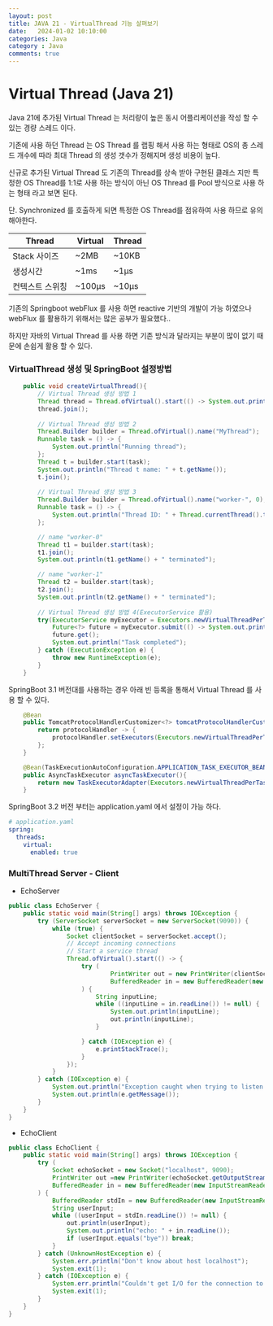 ```yaml
---
layout: post
title: JAVA 21 - VirtualThread 기능 살펴보기
date:   2024-01-02 10:10:00
categories: Java
category : Java
comments: true 
---
```


# Virtual Thread (Java 21)

Java 21에 추가된 Virtual Thread 는 처리량이 높은 동시 어플리케이션을 작성 할 수 있는 경량 스레드 이다.

기존에 사용 하던 Thread 는 OS Thread 를 랩핑 해서 사용 하는 형태로 OS의 총 스레드 개수에 따라 최대 Thread 의 생성 갯수가 정해지며
생성 비용이 높다.

신규로 추가된 Virtual Thread 도 기존의 Thread를 상속 받아 구현된 클래스 지만 특정한 OS Thread를 1:1로 사용 하는 방식이 아닌
OS Thread 를 Pool 방식으로 사용 하는 형태 라고 보면 된다.

단. Synchronized 를 호출하게 되면 특정한 OS Thread를 점유하여 사용 하므로 유의 해야한다.

|Thread|Virtual| Thread |
|---|---|---|
|Stack 사이즈|	~2MB| 	~10KB |
|생성시간|	~1ms| 	~1µs  |
|컨텍스트 스위칭|	~100µs| 	~10µs |

기존의 Springboot webFlux 를 사용 하면 reactive 기반의 개발이 가능 하였으나 webFlux 를 활용하기 위해서는 많은 공부가 필요했다.. 

하지만 자바의 Virtual Thread 를 사용 하면 기존 방식과 달라지는 부분이 많이 없기 때문에 손쉽게 활용 할 수 있다.

### VirtualThread 생성 및 SpringBoot 설정방법

```java
    public void createVirtualThread(){
        // Virtual Thread 생성 방법 1
        Thread thread = Thread.ofVirtual().start(() -> System.out.println("Hello"));
        thread.join();
    
        // Virtual Thread 생성 방법 2
        Thread.Builder builder = Thread.ofVirtual().name("MyThread");
        Runnable task = () -> {
            System.out.println("Running thread");
        };
        Thread t = builder.start(task);
        System.out.println("Thread t name: " + t.getName());
        t.join();
    
        // Virtual Thread 생성 방법 3
        Thread.Builder builder = Thread.ofVirtual().name("worker-", 0);
        Runnable task = () -> {
            System.out.println("Thread ID: " + Thread.currentThread().threadId());
        };

        // name "worker-0"
        Thread t1 = builder.start(task);
        t1.join();
        System.out.println(t1.getName() + " terminated");

        // name "worker-1"
        Thread t2 = builder.start(task);
        t2.join();
        System.out.println(t2.getName() + " terminated");
    
        // Virtual Thread 생성 방법 4(ExecutorService 활용)
        try(ExecutorService myExecutor = Executors.newVirtualThreadPerTaskExecutor()){
            Future<?> future = myExecutor.submit(() -> System.out.println("Running thread"));
            future.get();
            System.out.println("Task completed");
        } catch (ExecutionException e) {
            throw new RuntimeException(e);
        }
    }
```

SpringBoot 3.1 버전대를 사용하는 경우 아래 빈 등록을 통해서 Virtual Thread 를 사용 할 수 있다.

```java
    @Bean
    public TomcatProtocolHandlerCustomizer<?> tomcatProtocolHandlerCustomizer(){
        return protocolHandler -> {
            protocolHandler.setExecutors(Executors.newVirtualThreadPerTaskExecutor());
        };
    }

    @Bean(TaskExecutionAutoConfiguration.APPLICATION_TASK_EXECUTOR_BEAN_NAME)
    public AsyncTaskExecutor asyncTaskExecutor(){
        return new TaskExecutorAdapter(Executors.newVirtualThreadPerTaskExecutor());
    }
```
        
SpringBoot 3.2 버전 부터는 application.yaml 에서 설정이 가능 하다.

```yaml
# application.yaml
spring:
  threads:
    virtual:
      enabled: true
```

### MultiThread Server - Client

* EchoServer

```java
public class EchoServer {
    public static void main(String[] args) throws IOException {
        try (ServerSocket serverSocket = new ServerSocket(9090)) {
            while (true) {
                Socket clientSocket = serverSocket.accept();
                // Accept incoming connections
                // Start a service thread
                Thread.ofVirtual().start(() -> {
                    try (
                            PrintWriter out = new PrintWriter(clientSocket.getOutputStream(), true);
                            BufferedReader in = new BufferedReader(new InputStreamReader(clientSocket.getInputStream()));
                    ) {
                        String inputLine;
                        while ((inputLine = in.readLine()) != null) {
                            System.out.println(inputLine);
                            out.println(inputLine);
                        }

                    } catch (IOException e) {
                        e.printStackTrace();
                    }
                });
            }
        } catch (IOException e) {
            System.out.println("Exception caught when trying to listen on port 9090 or listening for a connection");
            System.out.println(e.getMessage());
        }
    }
}
```

* EchoClient   
 
```java
public class EchoClient {
    public static void main(String[] args) throws IOException {
        try (
            Socket echoSocket = new Socket("localhost", 9090);
            PrintWriter out =new PrintWriter(echoSocket.getOutputStream(), true);
            BufferedReader in = new BufferedReader(new InputStreamReader(echoSocket.getInputStream()));
        ) {
            BufferedReader stdIn = new BufferedReader(new InputStreamReader(System.in));
            String userInput;
            while ((userInput = stdIn.readLine()) != null) {
                out.println(userInput);
                System.out.println("echo: " + in.readLine());
                if (userInput.equals("bye")) break;
            }
        } catch (UnknownHostException e) {
            System.err.println("Don't know about host localhost");
            System.exit(1);
        } catch (IOException e) {
            System.err.println("Couldn't get I/O for the connection to localhost ");
            System.exit(1);
        }
    }
}
```
